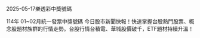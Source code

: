 
2025-05-17樂透彩中獎號碼

                                
114年 01~02月統一發票中獎號碼
                             今日股市新聞快報！快速掌握台股熱門股票、概念股題材族群的行情走勢。台股行情台積電、華城股價破千，ETF題材持續升溫！
